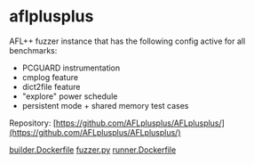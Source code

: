 # aflplusplus

AFL++ fuzzer instance that has the following config active for all benchmarks:
  - PCGUARD instrumentation 
  - cmplog feature
  - dict2file feature
  - "explore" power schedule
  - persistent mode + shared memory test cases

Repository: [https://github.com/AFLplusplus/AFLplusplus/](https://github.com/AFLplusplus/AFLplusplus/)

[builder.Dockerfile](builder.Dockerfile)
[fuzzer.py](fuzzer.py)
[runner.Dockerfile](runner.Dockerfile)
